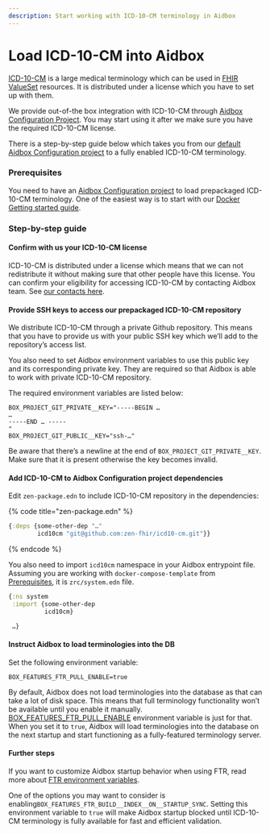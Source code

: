 ```yaml
---
description: Start working with ICD-10-CM terminology in Aidbox
---
```


# Load ICD-10-CM into Aidbox

[ICD-10-CM](https://www.cdc.gov/nchs/icd/icd-10-cm.htm) is a large medical terminology which can be used in [FHIR ValueSet](http://hl7.org/fhir/valueset.html) resources. It is distributed under a license which you have to set up with them.

We provide out-of-the box integration with ICD-10-CM through [Aidbox Configuration Project](../../aidbox-configuration/aidbox-zen-lang-project/). You may start using it after we make sure you have the required ICD-10-CM license.

There is a step-by-step guide below which takes you from our [default Aidbox Configuration project](https://github.com/Aidbox/aidbox-docker-compose) to a fully enabled ICD-10-CM terminology.

### Prerequisites

You need to have an [Aidbox Configuration project](../../getting-started/installation/) to load prepackaged ICD-10-CM terminology. One of the easiest way is to start with our [Docker Getting started guide](../../getting-started/run-aidbox-locally-with-docker/).

### Step-by-step guide

#### Confirm with us your ICD-10-CM license

ICD-10-CM is distributed under a license which means that we can not redistribute it without making sure that other people have this license. You can confirm your eligibility for accessing ICD-10-CM by contacting Aidbox team. See [our contacts here](../../contact-us.md).

#### Provide SSH keys to access our prepackaged ICD-10-CM repository

We distribute ICD-10-CM through a private Github repository. This means that you have to provide us with your public SSH key which we’ll add to the repository’s access list.

You also need to set Aidbox environment variables to use this public key and its corresponding private key. They are required so that Aidbox is able to work with private ICD-10-CM repository.

The required environment variables are listed below:

```shell
BOX_PROJECT_GIT_PRIVATE__KEY="-----BEGIN …
…
-----END … -----
"
BOX_PROJECT_GIT_PUBLIC__KEY="ssh-…"
```

Be aware that there’s a newline at the end of `BOX_PROJECT_GIT_PRIVATE__KEY`. Make sure that it is present otherwise the key becomes invalid.

#### Add ICD-10-CM to Aidbox Configuration project dependencies

Edit `zen-package.edn` to include ICD-10-CM repository in the dependencies:

{% code title="zen-package.edn" %}
```clojure
{:deps {some-other-dep "…"
        icd10cm "git@github.com:zen-fhir/icd10-cm.git"}}
```
{% endcode %}

You also need to import `icd10cm` namespace in your Aidbox entrypoint file. Assuming you are working with `docker-compose-template` from [Prerequisites](load-icd-10-cm-into-aidbox.md#prerequisites), it is `zrc/system.edn` file.

```clojure
{:ns system
 :import {some-other-dep
          icd10cm}

 …}
```

#### Instruct Aidbox to load terminologies into the DB

Set the following environment variable:

```
BOX_FEATURES_FTR_PULL_ENABLE=true
```

By default, Aidbox does not load terminologies into the database as that can take a lot of disk space. This means that full terminology functionality won’t be available until you enable it manually. [BOX\_FEATURES\_FTR\_PULL\_ENABLE](../../reference/configuration/environment-variables/ftr.md) environment variable is just for that. When you set it to `true`, Aidbox will load terminologies into the database on the next startup and start functioning as a fully-featured terminology server.

#### Further steps

If you want to customize Aidbox startup behavior when using FTR, read more about [FTR environment variables](../../reference/configuration/environment-variables/ftr.md).

One of the options you may want to consider is enabling`BOX_FEATURES_FTR_BUILD__INDEX__ON__STARTUP_SYNC`. Setting this environment variable to `true` will make Aidbox startup blocked until ICD-10-CM terminology is fully available for fast and efficient validation.
